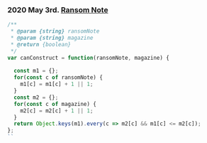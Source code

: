 ### 2020 May 3rd. [Ransom Note](https://leetcode.com/explore/challenge/card/may-leetcoding-challenge/534/week-1-may-1st-may-7th/3318/)
```javascript
/**
 * @param {string} ransomNote
 * @param {string} magazine
 * @return {boolean}
 */
var canConstruct = function(ransomNote, magazine) {
  
  const m1 = {};
  for(const c of ransomNote) {
    m1[c] = m1[c] + 1 || 1;
  }
  const m2 = {};
  for(const c of magazine) {
    m2[c] = m2[c] + 1 || 1;
  }
  return Object.keys(m1).every(c => m2[c] && m1[c] <= m2[c]);
};
``
